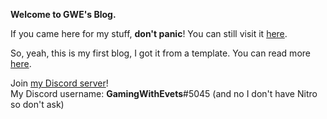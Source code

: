 **Welcome to GWE's Blog.**

If you came here for my stuff, **don't panic**! You can still visit it [here](https://gamingwithevets.github.io/stuff).

So, yeah, this is my first blog, I got it from a template. You can read more [here](https://github.com/gamingwithevets/gamingwithevets.github.io).

Join [my Discord server](https://gamingwithevets.github.io/redirector/discord.html)!  
My Discord username: **GamingWithEvets**#5045 (and no I don't have Nitro so don't ask)
